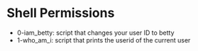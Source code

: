 # Shell Permissions
* 0-iam_betty: script that changes your user ID to betty
* 1-who_am_i: script that prints the userid of the current user
